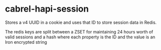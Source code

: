 cabrel-hapi-session
================

Stores a v4 UUID in a cookie and uses that ID to store session data in Redis.

The redis keys are split between a ZSET for maintaining 24 hours worth of valid sessions and a hash where each property is the ID and the value is an Iron encrypted string
